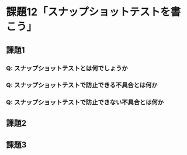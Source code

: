 # 課題12「スナップショットテストを書こう」

<!-- START doctoc -->
<!-- END doctoc -->

## 課題1

### Q: スナップショットテストとは何でしょうか

### Q: スナップショットテストで防止できる不具合とは何か

### Q: スナップショットテストで防止できない不具合とは何か

## 課題2

## 課題3
